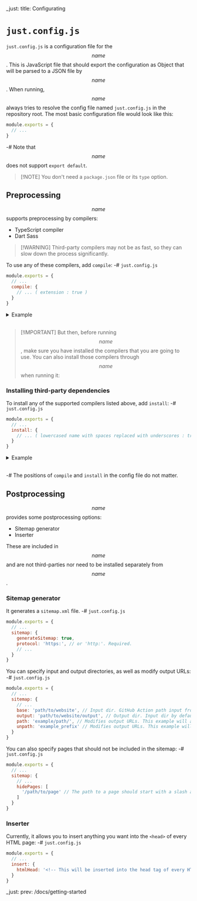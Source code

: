 _just: title: Configurating
# `just.config.js`
`just.config.js` is a configuration file for the $${name}$$. This is JavaScript file that should export the configuration as Object that will be parsed to a JSON file by $${name}$$. When running, $${name}$$ always tries to resolve the config file named `just.config.js` in the repository root.
The most basic configuration file would look like this:
```js
module.exports = {
  // ...
}
```
-# Note that $${name}$$ does not support `export default`.
> [!NOTE] You don't need a `package.json` file or its `type` option.

## Preprocessing
$${name}$$ supports preprocessing by compilers:
- TypeScript compiler
- Dart Sass

> [!WARNING] Third-party compilers may not be as fast, so they can slow down the process significantly.

To use any of these compilers, add `compile`:
-# `just.config.js`
```js
module.exports = {
  // ...
  compile: {
    // ... ( extension : true )
  }
}
```

<details>
    <summary>Example</summary>
-# `just.config.js`
```js
module.exports = {
  // ...
  compile: {
    ts: true, // TypeScript compiler
    sass: true, // Dart Sass
    scss: true // Dart Sass
  }
}
```
</details><br>

> [!IMPORTANT] But then, before running $${name}$$, make sure you have installed the compilers that you are going to use. You can also install those compilers through $${name}$$ when running it:

### Installing third-party dependencies
To install any of the supported compilers listed above, add `install`:
-# `just.config.js`
```js
module.exports = {
  // ...
  install: {
    // ... ( lowercased name with spaces replaced with underscores : true )
  }
}
```

<details>
    <summary>Example</summary>
-# `just.config.js`
```js
module.exports = {
  // ...
  install: {
    typescript_compiler: true,
    dart_sass: true
  }
}
```
</details><br>

-# The positions of `compile` and `install` in the config file do not matter.

## Postprocessing
$${name}$$ provides some postprocessing options:
- Sitemap generator
- Inserter

These are included in $${name}$$ and are not third-parties nor need to be installed separately from $${name}$$.

### Sitemap generator
It generates a `sitemap.xml` file.
-# `just.config.js`
```js
module.exports = {
  // ...
  sitemap: {
    generateSitemap: true,
    protocol: 'https:', // or 'http:'. Required.
    // ...
  }
}
```
You can specify input and output directories, as well as modify output URLs:
-# `just.config.js`
```js
module.exports = {
  // ...
  sitemap: {
    // ...
    base: 'path/to/website', // Input dir. GitHub Action path input from your workflow file or '.' by default.
    output: 'path/to/website/output', // Output dir. Input dir by default.
    path: 'example/path/', // Modifies output URLs. This example will add "example/path" to the output URLs right after the host name ("https://example.com/example/path/file.html"). GitHub Action fix-path input from your workflow file by default.
    unpath: 'example_prefix' // Modifies output URLs. This example will remove "example_prefix" from the file path ("https://example.com/example_prefix_file.html" -> "https://example.com/_file.html").
  }
}
```
You can also specify pages that should not be included in the sitemap:
-# `just.config.js`
```js
module.exports = {
  // ...
  sitemap: {
    // ...
    hidePages: [
      '/path/to/page' // The path to a page should start with a slash and should not end with an extension name.
    ]
  }
}
```

### Inserter
Currently, it allows you to insert anything you want into the `<head>` of every HTML page:
-# `just.config.js`
```js
module.exports = {
  // ...
  insert: {
    htmlHead: '<!-- This will be inserted into the head tag of every HTML page /-->'
  }
}
```

_just: prev: /docs/getting-started
